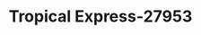 ---
f_zip-code: 18360
f_state-code: PA
title: Tropical Express-27953
f_phone: 570-420-4580
f_city-only: Stroudsburg
f_address: 207 North 9Th Street Stroudsburg
f_location-unique-id: '27953'
slug: tropical-express-27953
updated-on: '2024-05-30T13:46:58.046Z'
created-on: '2024-05-30T13:36:59.803Z'
published-on: '2024-05-30T13:54:32.469Z'
f_city-state: cms/city/stroudsburg-pa.md
f_company: cms/company/tropical-express.md
f_state: cms/state/pennsylvania.md
layout: '[payday-loan].html'
tags: payday-loan
---